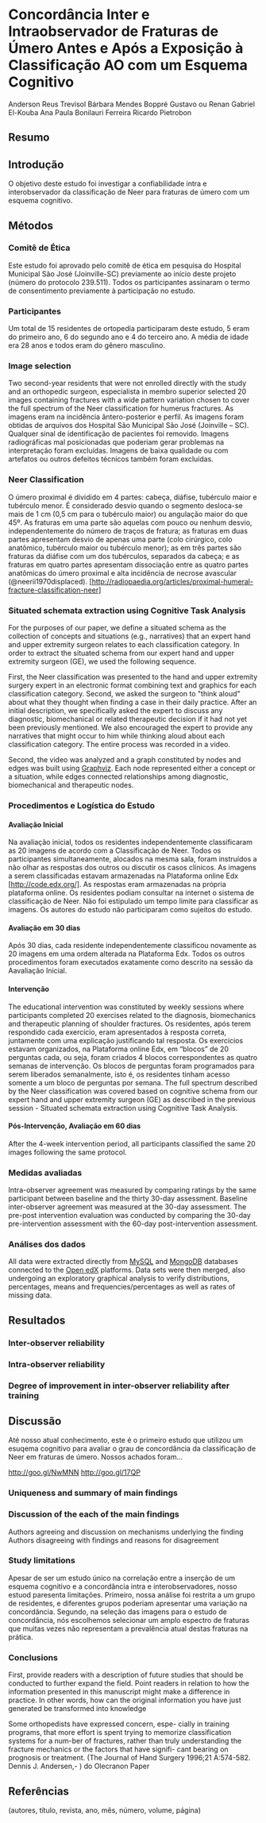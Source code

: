 # Concordância Inter e Intraobservador de Fraturas de Úmero Antes e Após a Exposição à Classificação AO com um Esquema Cognitivo 


Anderson Reus Trevisol
Bárbara Mendes Boppré
Gustavo ou Renan
Gabriel El-Kouba
Ana Paula Bonilauri Ferreira
Ricardo Pietrobon

## Resumo

## Introdução


O objetivo deste estudo foi investigar a confiabilidade intra e interobservador da classificação de Neer para fraturas de úmero com um esquema cognitivo.


## Métodos

### Comitê de Ética

Este estudo foi aprovado pelo comitê de ética em pesquisa do Hospital Municipal São José (Joinville-SC) previamente ao início deste projeto (número do protocolo 239.511). Todos os participantes assinaram o termo de consentimento previamente à participação no estudo. 

### Participantes

Um total de 15 residentes de ortopedia participaram deste estudo, 5 eram do primeiro ano, 6 do segundo ano e 4 do terceiro ano. A média de idade era 28 anos e todos eram do gênero masculino.

### Image selection

Two second-year residents that were not enrolled directly with the study and an orthopedic surgeon, especialista in membro superior selected 20 images containing fractures with a wide pattern variation chosen to cover the full spectrum of the Neer classification for humerus fractures. As imagens eram na incidência ântero-posterior e perfil. As imagens foram obtidas de arquivos dos Hospital São Municipal São José (Joinville – SC). Qualquer sinal de identificação de pacientes foi removido. Imagens radiográficas mal posicionadas que poderiam gerar problemas na interpretação foram excluídas. Imagens de baixa qualidade ou com artefatos ou outros defeitos técnicos também foram excluídas.

### Neer Classification

O úmero proximal é dividido em 4 partes: cabeça, diáfise, tubérculo maior e tubérculo menor. É considerado desvio quando o segmento desloca-se mais de 1 cm (0,5 cm para o tubérculo maior) ou angulação maior do que 45º. As fraturas em uma parte são aquelas com pouco ou nenhum desvio, independentemente do número de traços de fratura; as fraturas em duas partes apresentam desvio de apenas uma parte (colo cirúrgico, colo anatômico, tubérculo maior ou tubérculo menor); as em três partes são fraturas da diáfise com um dos tubérculos, separados da cabeça; e as fraturas em quatro partes apresentam dissociação entre as quatro partes anatômicas do úmero proximal e alta incidência de necrose avascular (@neerii1970displaced). [http://radiopaedia.org/articles/proximal-humeral-fracture-classification-neer]

### Situated schemata extraction using Cognitive Task Analysis

For the purposes of our paper, we define a situated schema as the collection of concepts and situations (e.g., narratives) that an expert hand and upper extremity surgeon relates to each classification category. In order to extract the situated schema from our expert hand and upper extremity surgeon (GE), we used the following sequence. 

First, the Neer classification was presented to the hand and upper extremity surgery expert in an electronic format combining text and graphics for each classification category. Second, we asked the surgeon to "think aloud" about what they thought when finding a case in their daily practice. After an initial description, we specifically asked the expert to discuss any diagnostic, biomechanical or related therapeutic decision if it had not yet been previously mentioned. We also encouraged the expert to provide any narratives that might occur to him while thinking aloud about each classification category. The entire process was recorded in a video.

Second, the video was analyzed and a graph constituted by nodes and edges was built using [Graphviz](http://www.graphviz.org/). Each node represented either a concept or a situation, while edges connected relationships among diagnostic, biomechanical and therapeutic nodes.

### Procedimentos e Logística do Estudo

#### Avaliação Inicial

Na avaliação inicial, todos os residentes independentemente classificaram as 20 imagens de acordo com a Classificação de Neer. Todos os participantes simultaneamente, alocados na mesma sala, foram instruídos a não olhar as respostas dos outros ou discutir os casos clínicos. As imagens a serem classificadas estavam armazenadas na Plataforma online Edx [http://code.edx.org/]. As respostas eram armazenadas na própria plataforma online. Os residentes podiam consultar na internet o sistema de classificação de Neer. Não foi estipulado um tempo limite para classificar as imagens. Os autores do estudo não participaram como sujeitos do estudo.

#### Avaliação em 30 dias

Após 30 dias, cada residente independentemente classificou novamente as 20 imagens em uma ordem alterada na Plataforma Edx. Todos os outros procedimentos foram executados exatamente como descrito na sessão da Aavaliação Inicial.


#### Intervenção

The educational intervention was constituted by weekly sessions where participants completed 20 exercises related to the diagnosis, biomechanics and therapeutic planning of shoulder fractures. Os residentes, após terem respondido cada exercício, eram apresentados à resposta correta, juntamente com uma explicação justificando tal resposta. Os exercícios estavam organizados, na Plataforma online Edx, em “blocos” de 20 perguntas cada, ou seja, foram criados 4 blocos correspondentes as quatro semanas de intervenção. Os blocos de perguntas foram programados para serem liberados semanalmente, isto é, os residentes tinham acesso somente a um bloco de perguntas por semana. The full spectrum described by the Neer classification was covered based on cognitive schema from our expert hand and upper extremity surgeon (GE) as described in the previous session - Situated schemata extraction using Cognitive Task Analysis.


#### Pós-Intervenção, Avaliação em 60 dias

After the 4-week intervention period, all participants classified the same 20 images following the same protocol.


### Medidas avaliadas

Intra-observer agreement was measured by comparing ratings by the same participant between baseline and the thirty 30-day assessment. Baseline inter-observer agreement was measured at the 30-day assessment. The pre-post intervention evaluation was conducted by comparing the 30-day pre-intervention assessment with the 60-day post-intervention assessment.


### Análises dos dados

All data were extracted directly from [MySQL](http://www.mysql.com/) and [MongoDB](http://www.mongodb.org/) databases connected to the [Open edX](http://code.edx.org/) platforms. Data sets were then merged, also undergoing an exploratory graphical analysis to verify distributions, percentages, means and frequencies/percentages as well as rates of missing data. 
 
 

## Resultados

### Inter-observer reliability


### Intra-observer reliability


### Degree of improvement in inter-observer reliability after training


## Discussão

Até nosso atual conhecimento, este é o primeiro estudo que utilizou um esuqema cognitivo para avaliar o grau de concordância da classificação de Neer em fraturas de úmero. Nossos achados foram... 

http://goo.gl/NwMNN
http://goo.gl/17QP

### Uniqueness and summary of main findings


### Discussion of the each of the main findings

Authors agreeing and discussion on mechanisms underlying the finding
Authors disagreeing with findings and reasons for disagreement


### Study limitations

Apesar de ser um estudo único na correlação entre a inserção de um esquema cognitivo e a concordância intra e interobservadores, nosso estuod paresenta limitações. Primeiro, nossa análise foi restrita a um grupo de residentes, e diferentes grupos poderiam apresentar uma variação na concordância. Segundo, na seleção das imagens para o estudo de concordância, nós escolhemos selecionar um amplo espectro de fraturas que muitas vezes não representam a prevalência atual destas fraturas na prática.


### Conclusions

First, provide readers with a description of future studies that should be conducted to further expand the field.
Point readers in relation to how the information presented in this manuscript might make a difference in practice.  In other words, how can the original information you have just generated be transformed into knowledge

                        
Some orthopedists have expressed concern, espe- cially in training programs, that more effort is spent trying to memorize classification systems for a num-ber of fractures, rather than truly understanding the fracture mechanics or the factors that have signifi- cant bearing on prognosis or treatment.  (The Journal of Hand Surgery 1996;21 A:574-582. Dennis J. Andersen,- ) do Olecranon Paper


## Referências
(autores, título, revista, ano, mês, número, volume, página)
